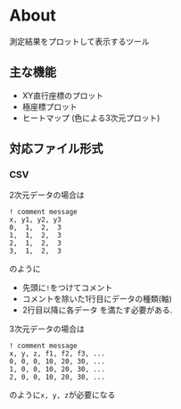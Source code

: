 # About

測定結果をプロットして表示するツール

## 主な機能
- XY直行座標のプロット
- 極座標プロット
- ヒートマップ (色による3次元プロット)

## 対応ファイル形式
### CSV
2次元データの場合は
```
! comment message
x, y1, y2, y3
0,  1,  2,  3
1,  1,  2,  3
2,  1,  2,  3
3,  1,  2,  3
```
のように
- 先頭に`!`をつけてコメント
- コメントを除いた1行目にデータの種類(軸)
- 2行目以降に各データ
を満たす必要がある.

3次元データの場合は
```
! comment message
x, y, z, f1, f2, f3, ...
0, 0, 0, 10, 20, 30, ...
1, 0, 0, 10, 20, 30, ...
2, 0, 0, 10, 20, 30, ...
```
のように`x, y, z`が必要になる

